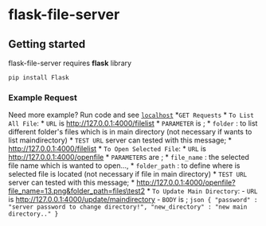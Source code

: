 # flask-file-server

## Getting started

flask-file-server requires **flask** library

```
pip install Flask
```

### Example Request
Need more example? Run code and see [`localhost`](http://127.0.0.1:4000)
*`GET Requests`
    * `To List All File`:
        * `URL` is  http://127.0.0.1:4000/filelist
        * `PARAMETER` is ;
            * `folder` : to list different folder's files which is in main directory (not necessary if wants to list maindirectory)
        * `TEST URL` server can tested with this message;
            * http://127.0.0.1:4000/filelist
    * `To Open Selected File`:
        * `URL` is  http://127.0.0.1:4000/openfile
        * `PARAMETERS` are ;
            * `file_name` : the selected file name which is wanted to open...,
            * `folder_path` : to define where is selected file is located (not necessary if file in main directory)
        * `TEST URL` server can tested with this message;
            * http://127.0.0.1:4000/openfile?file_name=13.png&folder_path=files\test2
    * `To Update Main Directory`:
        - `URL` is  http://127.0.0.1:4000/update/maindirectory
        - `BODY` is ;
            ```json
            {
                "password" : "server password to change directory!",
                "new_directory" : "new main directory.."
            }
            ```

